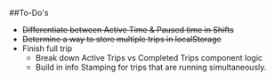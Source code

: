 ##To-Do's
* ~~Differentiate between Active Time & Paused time in Shifts~~
* ~~Determine a way to store multiple trips in localStorage~~
* Finish full trip
  * Break down Active Trips vs Completed Trips component logic
  * Build in info Stamping for trips that are running simultaneously. 